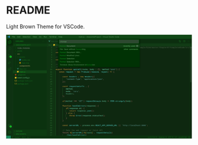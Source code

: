 # README
Light Brown Theme for VSCode.

![](https://github.com/bakrimoharram/light-brown-theme/raw/master/assets/preview.jpeg)

